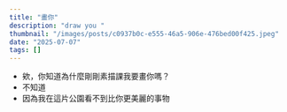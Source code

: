 ```yaml
---
title: "畫你"
description: "draw you "
thumbnail: "/images/posts/c0937b0c-e555-46a5-906e-476bed00f425.jpeg"
date: "2025-07-07"
tags: []
---
```

- 欸，你知道為什麼剛剛素描課我要畫你嗎？
- 不知道
- 因為我在這片公園看不到比你更美麗的事物
